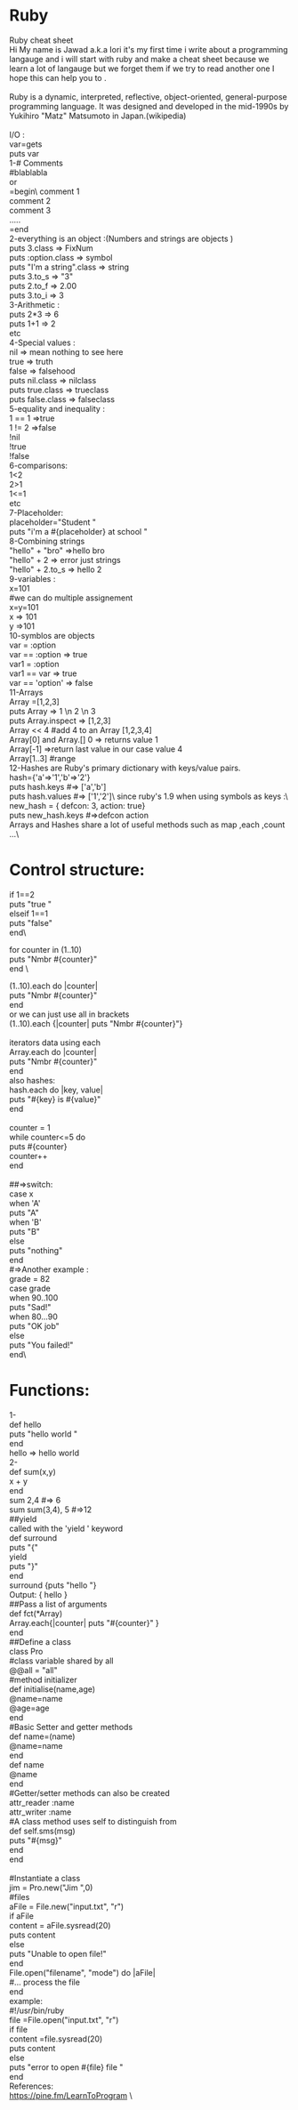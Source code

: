 # Ruby
Ruby cheat sheet \
Hi My name is Jawad a.k.a Iori it's my first time i write about a programming langauge and i will start with ruby and make a cheat sheet  because we learn a lot of langauge but we forget them if we try to read another one 
I hope this can help you to .
\
\
Ruby is a dynamic, interpreted, reflective, object-oriented, general-purpose programming language. 
It was designed and developed in the mid-1990s by Yukihiro "Matz" Matsumoto in Japan.(wikipedia)
\
\
I/O :\
var=gets\
puts var\
1-# Comments\
#blablabla \
or \
=begin\ 
comment 1\
comment 2\
comment 3\
.....\
=end \
2-everything is an object :(Numbers and strings are objects )\
puts 3.class   => FixNum \
puts :option.class  => symbol\
puts "I'm a string".class => string  \
puts 3.to_s    => "3"\
puts 2.to_f   =>  2.00\
puts 3.to_i   => 3 \
3-Arithmetic :\
puts 2*3 => 6 \
puts 1+1 => 2 \
etc \
4-Special values :\
nil   => mean nothing to see here\
true  => truth\
false => falsehood\
puts nil.class  => nilclass\
puts true.class => trueclass\
puts false.class => falseclass\
5-equality and inequality :\
 1 == 1  =>true \
 1 != 2  =>false\
 !nil \
 !true \
 !false\
 6-comparisons:\
 1<2\
 2>1\
 1<=1\
 etc \
7-Placeholder:\
placeholder="Student "\
puts "i'm a #{placeholder} at school "\
8-Combining strings \
"hello" + "bro"  =>hello bro \
"hello" + 2 => error just strings \
"hello" + 2.to_s  => hello 2 \
9-variables :\
x=101 \
#we can do multiple assignement \
x=y=101 \
x => 101 \
y =>101\
10-symblos are objects \
var = :option \
var == :option => true \
var1 = :option \
var1 == var => true \
var  == 'option' => false \
11-Arrays \
Array =[1,2,3]\
puts Array => 1 \n 2 \n 3 \
puts Array.inspect => [1,2,3]\
Array << 4  #add 4 to an Array [1,2,3,4]\
Array[0] and Array.[] 0  => returns value 1 \
Array[-1] =>return last value in our case value 4 \
Array[1..3]  #range \
12-Hashes are Ruby's primary dictionary with keys/value pairs.\
hash={'a'=>'1','b'=>'2'}\
puts hash.keys #=> ['a','b']\
puts hash.values #=> ['1','2']\ 
since ruby's 1.9 when using symbols as keys :\ 
new_hash = { defcon: 3, action: true}\
puts new_hash.keys #=>defcon action\
Arrays and Hashes share a lot of useful methods such  as map ,each ,count ...\
#  Control structure:
if 1==2 \
 puts "true "\
elseif 1==1 \
 puts "false"\
end\

for counter in (1..10)\
   puts "Nmbr #{counter}"\
end \

(1..10).each do |counter|\
  puts "Nmbr #{counter}"\
end   \
or we can just use all in brackets\
(1..10).each {|counter| puts "Nmbr #{counter}"}\
\
iterators data using each \
Array.each do |counter|\
  puts "Nmbr #{counter}"\
end\
 also hashes:\
 hash.each do |key, value|\
  puts "#{key} is #{value}"\
end\
\
counter = 1\
while counter<=5  do\
   puts #{counter}\
   counter++\
end   \
\
##=>switch:\
 case x \
 when 'A'\
 puts "A"\
 when 'B'\
 puts "B"\
 else\
 puts "nothing"\
 end\
 #=>Another example :\
 grade = 82\
case grade\
    when 90..100\
      puts "Sad!"\
    when 80...90\
      puts "OK job" \
    else\
      puts "You failed!"\
end\

# Functions:
1- \
def hello\
  puts "hello world "\
end \
 hello => hello world \
2-\
def sum(x,y)\
  x + y\
end\
sum 2,4 #=> 6\
sum sum(3,4), 5 #=>12\
##yield\
called with the 'yield ' keyword \
def surround \
  puts "{"\
  yield\
  puts "}"\
end\
surround {puts "hello "}\
Output:    { hello } \
##Pass a list of arguments\
def fct(*Array)\
Array.each{|counter| puts "#{counter}" } \
end\
##Define a class\
class Pro\
#class variable shared by all \
 @@all = "all"\
 #method initializer\
def initialise(name,age)\
  @name=name\
  @age=age \
 end \
 #Basic Setter and getter methods \
 def name=(name)\
    @name=name\
 end\
 def name \
   @name\
 end       \
 #Getter/setter methods can also be created \
 attr_reader :name\
 attr_writer :name\
#A class method uses self to distinguish from\
def self.sms(msg)\
   puts "#{msg}"\
end\
end \
\
#Instantiate a class\
jim = Pro.new("Jim ",0)\
#files\
aFile = File.new("input.txt", "r")\
if aFile\
   content = aFile.sysread(20)\
   puts content\
else\
   puts "Unable to open file!"\
end\
File.open("filename", "mode") do |aFile|\
   #... process the file\
end\
example:\
#!/usr/bin/ruby\
file =File.open("input.txt", "r")\
if file \
	content =file.sysread(20)\
	puts content\
else\
 puts "error to open #{file} file  "	\
end
\
References: \
 https://pine.fm/LearnToProgram \
